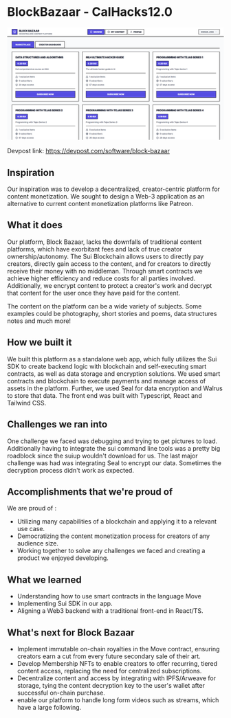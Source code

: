 # BlockBazaar - CalHacks12.0 

<img src="READMEImages/MainScreenREADME.png"/>

Devpost link: https://devpost.com/software/block-bazaar

## Inspiration
Our inspiration was to develop a decentralized, creator-centric platform for content monetization. We sought to design a Web-3 application as an alternative to current content monetization platforms like Patreon. 

## What it does

Our platform, Block Bazaar, lacks the downfalls of traditional content platforms, which have exorbitant fees and lack of true creator ownership/autonomy. The Sui Blockchain allows users to directly pay creators, directly gain access to the content, and for creators to directly receive their money with no middleman. Through smart contracts we achieve higher efficiency and reduce costs for all parties involved. Additionally, we encrypt content to protect a creator's work and decrypt that content for the user once they have paid for the content. 

The content on the platform can be a wide variety of subjects. Some examples could be photography, short stories and poems, data structures notes and much more! 

## How we built it

We built this platform as a standalone web app, which fully utilizes the Sui SDK to create backend logic with blockchain and self-executing smart contracts, as well as data storage and encryption solutions. We used smart contracts and blockchain to execute payments and manage access of assets in the platform. Further, we used Seal for data encryption and Walrus to store that data. The front end was built with Typescript, React and Tailwind CSS. 

## Challenges we ran into

One challenge we faced was debugging and trying to get pictures to load. 
Additionally having to integrate the sui command line tools was a pretty big roadblock since the suiup wouldn't download for us. 
The last major challenge was had was integrating Seal to encrypt our data. Sometimes the decryption process didn't work as expected. 

## Accomplishments that we're proud of

We are proud of :
- Utilizing many capabilities of a blockchain and applying it to a relevant use case. 
- Democratizing the content monetization process for creators of any audience size. 
- Working together to solve any challenges we faced and creating a product we enjoyed developing.

## What we learned
- Understanding how to use smart contracts in the language Move 
- Implementing Sui SDK in our app. 
- Aligning a Web3 backend with a traditional front-end in React/TS. 


## What's next for Block Bazaar

- Implement immutable on-chain royalties in the Move contract, ensuring creators earn a cut from every future secondary sale of their art.
- Develop Membership NFTs to enable creators to offer recurring, tiered content access, replacing the need for centralized subscriptions.
- Decentralize content and access by integrating with IPFS/Arweave for storage, tying the content decryption key to the user's wallet after successful on-chain purchase.
- enable our platform to handle long form videos such as streams, which have a large following. 
